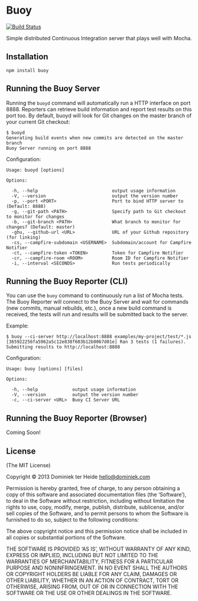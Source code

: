 # Buoy

[![Build Status](https://travis-ci.org/dominiek/buoy.png?branch=master)](https://travis-ci.org/dominiek/buoy)

Simple distributed Continuous Integration server that plays well with Mocha. 

## Installation

```
npm install buoy
```

## Running the Buoy Server

Running the `buoyd` command will automatically run a HTTP interface on port 8888. Reporters can retrieve build information and report test results on this port too. By default, buoyd will look for Git changes on the master branch of your current Git checkout:


```
$ buoyd
Generating build events when new commits are detected on the master branch
Buoy Server running on port 8888
```

Configuration:

```
Usage: buoyd [options]

Options:

  -h, --help                            output usage information
  -V, --version                         output the version number
  -p, --port <PORT>                     Port to bind HTTP server to (Default: 8888)
  -g, --git-path <PATH>                 Specify path to Git checkout to monitor for changes
  -b, --git-branch <PATH>               What branch to monitor for changes? (Default: master)
  -ghu, --github-url <URL>              URL of your Github repository (for linking)
  -cs, --campfire-subdomain <USERNAME>  Subdomain/account for Campfire Notifier
  -ct, --campfire-token <TOKEN>         Token for Campfire Notifier
  -cr, --campfire-room <ROOM>           Room ID for Campfire Notifier
  -i, --interval <SECONDS>              Run tests periodically

```

## Running the Buoy Reporter (CLI)

You can use the `buoy` command to continuously run a list of Mocha tests. The Buoy Reporter will connect to the Buoy Server and wait for commands (new commits, manual rebuilds, etc.), once a new build command is received, the tests will run and results will be submitted back to the server.

Example:

```
$ buoy --ci-server http://localhost:8888 examples/my-project/test/*.js
[365922256fa5962a5c12e838f603b12b0067d01e] Ran 3 tests (1 failures). Submitting results to http://localhost:8888
```

Configuration:

```
Usage: buoy [options] [files]

Options:

  -h, --help             output usage information
  -V, --version          output the version number
  -c, --ci-server <URL>  Buoy CI Server URL

```

## Running the Buoy Reporter (Browser)

Coming Soon!

## License

(The MIT License)

Copyright © 2013 Dominiek ter Heide <hello@dominiek.com>

Permission is hereby granted, free of charge, to any person obtaining a copy of this software and associated documentation files (the ‘Software’), to deal in the Software without restriction, including without limitation the rights to use, copy, modify, merge, publish, distribute, sublicense, and/or sell copies of the Software, and to permit persons to whom the Software is furnished to do so, subject to the following conditions:

The above copyright notice and this permission notice shall be included in all copies or substantial portions of the Software.

THE SOFTWARE IS PROVIDED ‘AS IS’, WITHOUT WARRANTY OF ANY KIND, EXPRESS OR IMPLIED, INCLUDING BUT NOT LIMITED TO THE WARRANTIES OF MERCHANTABILITY, FITNESS FOR A PARTICULAR PURPOSE AND NONINFRINGEMENT. IN NO EVENT SHALL THE AUTHORS OR COPYRIGHT HOLDERS BE LIABLE FOR ANY CLAIM, DAMAGES OR OTHER LIABILITY, WHETHER IN AN ACTION OF CONTRACT, TORT OR OTHERWISE, ARISING FROM, OUT OF OR IN CONNECTION WITH THE SOFTWARE OR THE USE OR OTHER DEALINGS IN THE SOFTWARE.





